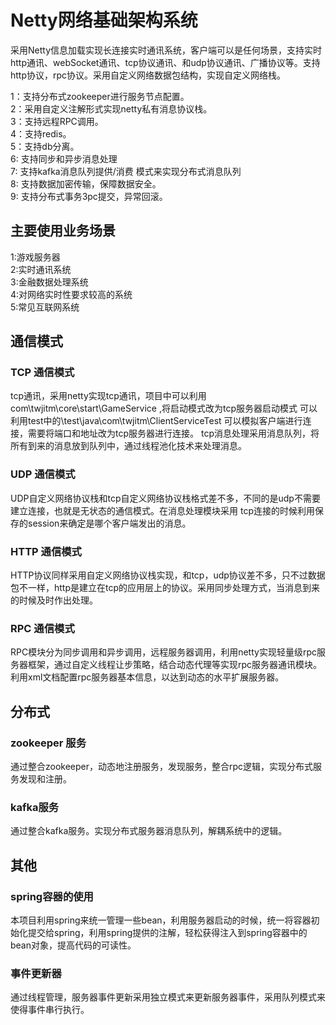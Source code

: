 #  Netty网络基础架构系统

采用Netty信息加载实现长连接实时通讯系统，客户端可以是任何场景，支持实时http通讯、webSocket通讯、tcp协议通讯、和udp协议通讯、广播协议等。支持http协议，rpc协议。采用自定义网络数据包结构，实现自定义网络栈。

1：支持分布式zookeeper进行服务节点配置。\
2：采用自定义注解形式实现netty私有消息协议栈。\
3：支持远程RPC调用。\
4：支持redis。\
5：支持db分离。\
6: 支持同步和异步消息处理\
7: 支持kafka消息队列提供/消费 模式来实现分布式消息队列\
8: 支持数据加密传输，保障数据安全。\
9: 支持分布式事务3pc提交，异常回滚。

## 主要使用业务场景

1:游戏服务器\
2:实时通讯系统\
3:金融数据处理系统\
4:对网络实时性要求较高的系统\
5:常见互联网系统

## 通信模式


### TCP 通信模式

tcp通讯，采用netty实现tcp通讯，项目中可以利用 com\twjitm\core\start\GameService ,将启动模式改为tcp服务器启动模式
可以利用test中的\test\java\com\twjitm\ClientServiceTest 可以模拟客户端进行连接，需要将端口和地址改为tcp服务器进行连接。
tcp消息处理采用消息队列，将所有到来的消息放到队列中，通过线程池化技术来处理消息。

### UDP 通信模式
UDP自定义网络协议栈和tcp自定义网络协议栈格式差不多，不同的是udp不需要建立连接，也就是无状态的通信模式。在消息处理模块采用
tcp连接的时候利用保存的session来确定是哪个客户端发出的消息。

### HTTP 通信模式
HTTP协议同样采用自定义网络协议栈实现，和tcp，udp协议差不多，只不过数据包不一样，http是建立在tcp的应用层上的协议。采用同步处理方式，当消息到来的时候及时作出处理。


### RPC 通信模式
RPC模块分为同步调用和异步调用，远程服务器调用，利用netty实现轻量级rpc服务器框架，通过自定义线程让步策略，结合动态代理等实现rpc服务器通讯模块。利用xml文档配置rpc服务器基本信息，以达到动态的水平扩展服务器。

## 分布式

### zookeeper 服务

通过整合zookeeper，动态地注册服务，发现服务，整合rpc逻辑，实现分布式服务发现和注册。

### kafka服务

通过整合kafka服务。实现分布式服务器消息队列，解耦系统中的逻辑。


## 其他
### spring容器的使用

本项目利用spring来统一管理一些bean，利用服务器启动的时候，统一将容器初始化提交给spring，利用spring提供的注解，轻松获得注入到spring容器中的bean对象，提高代码的可读性。

### 事件更新器
通过线程管理，服务器事件更新采用独立模式来更新服务器事件，采用队列模式来使得事件串行执行。

